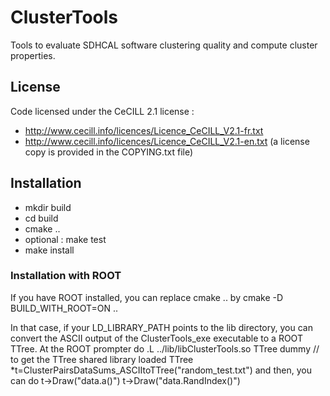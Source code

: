 # ClusterTools
Tools to evaluate SDHCAL software clustering quality and compute cluster properties.


## License
Code licensed under the CeCILL 2.1 license :
- http://www.cecill.info/licences/Licence_CeCILL_V2.1-fr.txt
- http://www.cecill.info/licences/Licence_CeCILL_V2.1-en.txt (a license copy is provided in the COPYING.txt file)

## Installation

- mkdir build
- cd build 
- cmake ..
- optional : make test 
- make install

### Installation with ROOT
If you have ROOT installed, you can replace
cmake ..
by
cmake -D BUILD_WITH_ROOT=ON ..

In that case, if your LD_LIBRARY_PATH points to the lib directory,
you can convert the ASCII output of the ClusterTools_exe executable to a ROOT TTree.
At the ROOT prompter do
   .L ../lib/libClusterTools.so
   TTree dummy // to get the TTree shared library loaded
   TTree *t=ClusterPairsDataSums_ASCIItoTTree("random_test.txt")
and then, you can do
   t->Draw("data.a()")
   t->Draw("data.RandIndex()")


